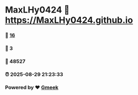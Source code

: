 # MaxLHy0424 :link: https://MaxLHy0424.github.io 
### :page_facing_up: [16](https://MaxLHy0424.github.io/tag.html) 
### :speech_balloon: 3 
### :hibiscus: 48527 
### :alarm_clock: 2025-08-29 21:23:33 
### Powered by :heart: [Gmeek](https://github.com/Meekdai/Gmeek)
